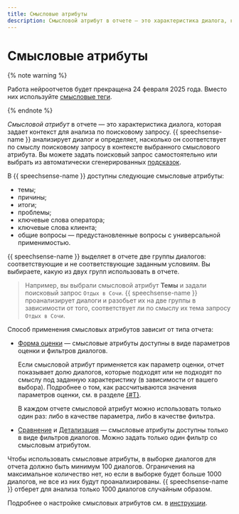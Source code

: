 ```yaml
---
title: Смысловые атрибуты
description: Смысловой атрибут в отчете — это характеристика диалога, которая задает контекст для анализа по поисковому запросу. {{ speechsense-name }} анализирует диалог и определяет, насколько он соответствует по смыслу поисковому запросу в контексте выбранного смыслового атрибута.
---
```


# Смысловые атрибуты

{% note warning %}

Работа нейроотчетов будет прекращена 24 февраля 2025 года. Вместо них используйте [смысловые теги](../tags.md#sense-tags).

{% endnote %}

_Смысловой атрибут_ в отчете — это характеристика диалога, которая задает контекст для анализа по поисковому запросу. {{ speechsense-name }} анализирует диалог и определяет, насколько он соответствует по смыслу поисковому запросу в контексте выбранного смыслового атрибута. Вы можете задать поисковый запрос самостоятельно или выбрать из автоматически сгенерированных [подсказок](../tags.md#suggestions).

В {{ speechsense-name }} доступны следующие смысловые атрибуты:

* темы;
* причины;
* итоги;
* проблемы;
* ключевые слова оператора;
* ключевые слова клиента;
* общие вопросы — предустановленные вопросы с универсальной применимостью.

{{ speechsense-name }} выделяет в отчете две группы диалогов: соответствующие и не соответствующие заданным условиям. Вы выбираете, какую из двух групп использовать в отчете. 

> Например, вы выбрали смысловой атрибут **Темы** и задали поисковый запрос `Отдых в Сочи`. {{ speechsense-name }} проанализирует диалоги и разобьет их на две группы в зависимости от того, соответствует ли по смыслу их тема запросу `Отдых в Сочи`.

Способ применения смысловых атрибутов зависит от типа отчета:

* [Форма оценки](evaluation-form.md) — смысловые атрибуты доступны в виде параметров оценки и фильтров диалогов.

   Если смысловой атрибут применяется как параметр оценки, отчет показывает долю диалогов, которые подходят или не подходят по смыслу под заданную характеристику (в зависимости от вашего выбора). Подробнее о том, как рассчитываются значения параметров оценки, см. в разделе [{#T}](evaluation-form.md#form).

   В каждом отчете смысловой атрибут можно использовать только один раз: либо в качестве параметра, либо в качестве фильтра.

* [Сравнение](comparison.md) и [Детализация](details.md) — смысловые атрибуты доступны только в виде фильтров диалогов. Можно задать только один фильтр со смысловым атрибутом.

Чтобы использовать смысловые атрибуты, в выборке диалогов для отчета должно быть минимум 100 диалогов. Ограничения на максимальное количество нет, но если в выборке будет больше 1000 диалогов, не все из них будут проанализированы. {{ speechsense-name }} отберет для анализа только 1000 диалогов случайным образом.

Подробнее о настройке смысловых атрибутов см. в [инструкции](../../operations/data/manage-reports.md#apply-sense-attribute).

